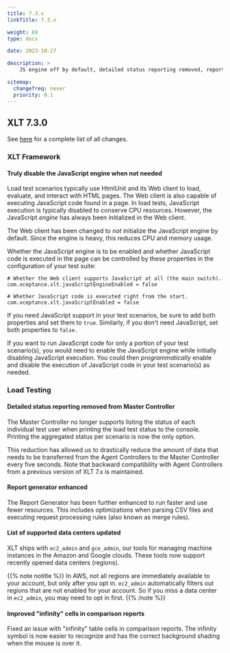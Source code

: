 ```yaml
---
title: 7.3.x
linkTitle: 7.3.x

weight: 69
type: docs

date: 2023-10-27

description: >
    JS engine off by default, detailed status reporting removed, report generator improvements

sitemap:
  changefreq: never
  priority: 0.1
---
```


## XLT 7.3.0

See [here](https://github.com/Xceptance/XLT/milestone/29?closed=1) for a complete list of all changes.


### XLT Framework

#### Truly disable the JavaScript engine when not needed

Load test scenarios typically use HtmlUnit and its Web client to load, evaluate, and interact with HTML pages. The Web client is also capable of executing JavaScript code found in a page. In load tests, JavaScript execution is typically disabled to conserve CPU resources. However, the JavaScript *engine* has always been initialized in the Web client.

The Web client has been changed to *not* initialize the JavaScript engine by default. Since the engine is heavy, this reduces CPU and memory usage.

Whether the JavaScript engine is to be enabled and whether JavaScript code is executed in the page can be controlled by these properties in the configuration of your test suite:

```
# Whether the Web client supports JavaScript at all (the main switch).
com.xceptance.xlt.javaScriptEngineEnabled = false

# Whether JavaScript code is executed right from the start.
com.xceptance.xlt.javaScriptEnabled = false
```

If you need JavaScript support in your test scenarios, be sure to add both properties and set them to `true`. Similarly, if you don't need JavaScript, set both properties to `false.`

If you want to run JavaScript code for only a portion of your test scenario(s), you would need to enable the JavaScript engine while initially disabling JavaScript execution. You could then *programmatically* enable and disable the execution of JavaScript code in your test scenario(s) as needed.


### Load Testing

#### Detailed status reporting removed from Master Controller

The Master Controller no longer supports listing the status of each individual test user when printing the load test status to the console. Printing the aggregated status per scenario is now the only option.

This reduction has allowed us to drastically reduce the amount of data that needs to be transferred from the Agent Controllers to the Master Controller every five seconds. Note that backward compatibility with Agent Controllers from a previous version of XLT 7.x is maintained.

#### Report generator enhanced

The Report Generator has been further enhanced to run faster and use fewer resources. This includes optimizations when parsing CSV files and executing request processing rules (also known as merge rules).

#### List of supported data centers updated

XLT ships with `ec2_admin` and `gce_admin`, our tools for managing machine instances in the Amazon and Google clouds. These tools now support recently opened data centers (regions).

{{% note notitle %}}
In AWS, not all regions are immediately available to your account, but only after you opt in. `ec2_admin` automatically filters out regions that are not enabled for your account. So if you miss a data center in `ec2_admin`, you may need to opt in first.
{{% /note %}}

#### Improved "infinity" cells in comparison reports

Fixed an issue with "infinity" table cells in comparison reports. The infinity symbol is now easier to recognize and has the correct background shading when the mouse is over it.
 
